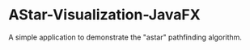 # AStar-Visualization-JavaFX
A simple application to demonstrate the "astar" pathfinding algorithm.

